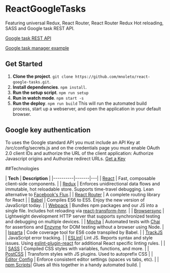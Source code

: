 # ReactGoogleTasks

Featuring universal Redux, React Router, React Router Redux Hot reloading, SASS and Google task REST API.

[Google task REST API](https://developers.google.com/google-apps/tasks/)

[Google task manager example](https://mail.google.com/tasks/canvas?pli=1)

## Get Started
1. **Clone the project**. `git clone https://github.com/mnoleto/react-google-tasks.git`.
2. **Install dependencies**. `npm install`.
3. **Run the setup script**. `npm run setup`
4. **Run in watch mode**. `npm start -s`
5. **Run the deploy**. `npm run build`
This will run the automated build process, start up a webserver, and open the application in your default browser.

## Google key authentication
To uses the Google standard API you must include an API Key at /src/config/secrets.js and on the credentials page you must enable OAuth 2.0 client IDs and authorize the URL of the client application: Authorize Javascript origins and Authorize redirect URLs.
[Get a Key](https://developers.google.com/maps/documentation/javascript/get-api-key)

##Technologies

| **Tech** | **Description** |
|----------|-------|---|
|  [React](https://facebook.github.io/react/)  |   Fast, composable client-side components.    |
|  [Redux](http://redux.js.org) |  Enforces unidirectional data flows and immutable, hot reloadable store. Supports time-travel debugging. Lean alternative to [Facebook's Flux](https://facebook.github.io/flux/docs/overview.html).|
|  [React Router](https://github.com/reactjs/react-router) | A complete routing library for React |
|  [Babel](http://babeljs.io) |  Compiles ES6 to ES5. Enjoy the new version of JavaScript today.     |
|  [Webpack](http://webpack.github.io) | Bundles npm packages and our JS into a single file. Includes hot reloading via [react-transform-hmr](https://www.npmjs.com/package/react-transform-hmr). |
| [Browsersync](https://www.browsersync.io/) | Lightweight development HTTP server that supports synchronized testing and debugging on multiple devices. |
| [Mocha](http://mochajs.org) | Automated tests with [Chai](http://chaijs.com/) for assertions and [Enzyme](https://github.com/airbnb/enzyme) for DOM testing without a browser using Node. |
| [Isparta](https://github.com/douglasduteil/isparta) | Code coverage tool for ES6 code transpiled by Babel. | 
| [TrackJS](https://trackjs.com/) | JavaScript error tracking. |
| [ESLint](http://eslint.org/)| Lint JS. Reports syntax and style issues. Using [eslint-plugin-react](https://github.com/yannickcr/eslint-plugin-react) for additional React specific linting rules. | |
| [SASS](http://sass-lang.com/) | Compiled CSS styles with variables, functions, and more. |
| [PostCSS](https://github.com/postcss/postcss) | Transform styles with JS plugins. Used to autoprefix CSS |
| [Editor Config](http://editorconfig.org) | Enforce consistent editor settings (spaces vs tabs, etc). |
| [npm Scripts](https://docs.npmjs.com/misc/scripts)| Glues all this together in a handy automated build. | 
